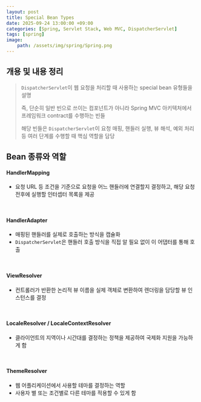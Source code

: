 ```yaml
---
layout: post
title: Special Bean Types
date: 2025-09-24 13:00:00 +09:00
categories: [Spring, Servlet Stack, Web MVC, DispatcherServlet]
tags: [spring]
image:
    path: /assets/img/spring/Spring.png
---
```


## 개용 및 내용 정리

> `DispatcherServlet`이 웹 요청을 처리할 때 사용하는 special bean 유형들을 설명
>
> 즉, 단순히 일반 빈으로 쓰이는 컴포넌트가 아니라 Spring MVC 아키텍처에서 프레임워크 contract를 수행하는 빈들
>
> 해당 빈들은 `DispatcherServlet`이 요청 매핑, 핸들러 실행, 뷰 해석, 예외 처리 등 여러 단계를 수행할 때 핵심 역할을 담당

## Bean 종류와 역할

#### HandlerMapping

- 요청 URL 등 조건을 기준으로 요청을 어느 핸들러에 연결할지 결정하고, 해당 요청 전후에 실행할 인터셉터 목록을 제공

<br>

#### HandlerAdapter

- 매핑된 핸들러를 실제로 호출하는 방식을 캡슐화
- `DispatcherServlet`은 핸들러 호출 방식을 직접 알 필요 없이 이 어댑터를 통해 호출

<br>

#### ViewResolver

- 컨트롤러가 반환한 논리적 뷰 이름을 실제 객체로 변환하여 렌더링을 담당할 뷰 인스턴스를 결정

<br>

#### LocaleResolver / LocaleContextResolver

- 클라이언트의 지역이나 시간대를 결정하는 정책을 제공하여 국제화 지원을 가능하게 함

<br>

#### ThemeResolver

- 웹 어플리케이션에서 사용할 테마를 결정하는 역할
- 사용자 별 또는 조건별로 다른 테마를 적용할 수 있게 함